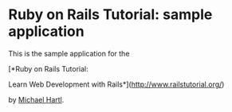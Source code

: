 # Ruby on Rails Tutorial: sample application



This is the sample application for the

[*Ruby on Rails Tutorial:

Learn Web Development with Rails*](http://www.railstutorial.org/)

by [Michael Hartl](http://www.michaelhartl.com/).
